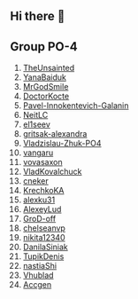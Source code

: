 ## Hi there 👋

<!--

**Here are some ideas to get you started:**

🙋‍♀️ A short introduction - what is your organization all about?
🌈 Contribution guidelines - how can the community get involved?
👩‍💻 Useful resources - where can the community find your docs? Is there anything else the community should know?
🍿 Fun facts - what does your team eat for breakfast?
🧙 Remember, you can do mighty things with the power of [Markdown](https://docs.github.com/github/writing-on-github/getting-started-with-writing-and-formatting-on-github/basic-writing-and-formatting-syntax)
-->

## Group PO-4

1. [TheUnsainted](https://github.com/TheUnsainted)
2. [YanaBaiduk](https://github.com/YanaBaiduk)
3. [MrGodSmile](https://github.com/MrGodSmile)
4. [DoctorKocte](https://github.com/DoctorKocte)
5. [Pavel-Innokentevich-Galanin](https://github.com/Pavel-Innokentevich-Galanin)
6. [NeitLC](https://github.com/NeitLC)
7. [el1seev](https://github.com/el1seev)
8. [gritsak-alexandra](https://github.com/gritsak-alexandra)
9. [Vladzislau-Zhuk-PO4](https://github.com/Vladzislau-Zhuk-PO4)
10. [vangaru](https://github.com/vangaru)
11. [vovasaxon](https://github.com/vovasaxon)
12. [VladKovalchuck](https://github.com/VladKovalchuck)
13. [cneker](https://github.com/cneker)
14. [KrechkoKA](https://github.com/KrechkoKA)
15. [alexku31](https://github.com/alexku31)
16. [AlexeyLud](https://github.com/AlexeyLud)
17. [GroD-off](https://github.com/GroD-off)
18. [chelseanvp](https://github.com/chelseanvp)
19. [nikita12340](https://github.com/nikita12340)
20. [DanilaSiniak](https://github.com/DanilaSiniak)
21. [TupikDenis](https://github.com/TupikDenis)
22. [nastiaShi](https://github.com/nastiaShi)
23. [Vhublad](https://github.com/Vhublad)
24. [Accgen](https://github.com/Accgen)
